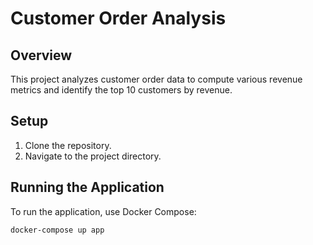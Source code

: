 # Customer Order Analysis

## Overview
This project analyzes customer order data to compute various revenue metrics and identify the top 10 customers by revenue.

## Setup
1. Clone the repository.
2. Navigate to the project directory.

## Running the Application
To run the application, use Docker Compose:
```cmd
docker-compose up app
